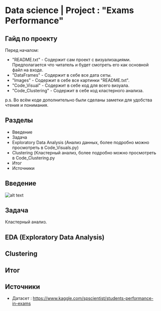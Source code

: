 # Data science | Project : "Exams Performance"

## Гайд по проекту

Перед началом:
- "README.txt" - Содержит сам проект с визуализациями. Предполагается что читатель и будет смотреть его как основной файл на входе.
- "DataFrames" - Содержит в себе все дата сеты.
- "Images" - Содержит в себе все картинки "README.txt".
- "Code_Visual" - Содержит в себе код для всего визуала.
- "Code_Clustering" - Содержит в себе код кластерного анализа.

p.s. Во всём коде дополнительно были сделаны заметки для удобства чтения и понимания.

## Разделы

- Введение
- Задача
- Exploratory Data Analysis (Анализ данных, более подробно можно просмотреть в Code_Visuals.py)
- Clustering (Кластерный анализ, более подробно можно просмотреть в Code_Clustering.py
- Итог
- Источники

## Введение

![alt text](https://github.com/Aettio/DS_Project_Exam_Performance/blob/main/Images/Exam.jpg)

## Задача

Кластерный анализ.

## EDA (Exploratory Data Analysis)

## Clustering

## Итог

## Источники

- Датасет : https://www.kaggle.com/spscientist/students-performance-in-exams

